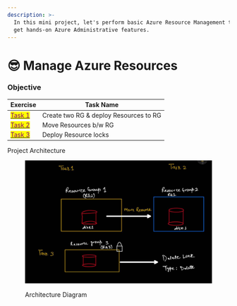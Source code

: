 ```yaml
---
description: >-
  In this mini project, let's perform basic Azure Resource Management tasks to
  get hands-on Azure Administrative features.
---
```


# 😎 Manage Azure Resources

### Objective&#x20;

| Exercise                                                | Task Name                              |
| ------------------------------------------------------- | -------------------------------------- |
| [<mark style="color:purple;">Task 1</mark> ](task-1.md) | Create two RG & deploy Resources to RG |
| [<mark style="color:purple;">Task 2</mark>](task-2.md)  | Move Resources b/w RG                  |
| [<mark style="color:purple;">Task 3</mark> ](task-3.md) | Deploy Resource locks                  |

Project Architecture&#x20;

<figure><img src="../.gitbook/assets/image (1).png" alt=""><figcaption><p>Architecture Diagram </p></figcaption></figure>
